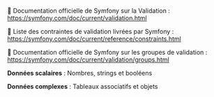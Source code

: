📖 Documentation officielle de Symfony sur la Validation : https://symfony.com/doc/current/validation.html

📖 Liste des contraintes de validation livrées par Symfony : https://symfony.com/doc/current/reference/constraints.html 

📖 Documentation officielle de Symfony sur les groupes de validation : https://symfony.com/doc/current/validation/groups.html


**Données scalaires** : Nombres, strings et booléens 

**Données complexes** : Tableaux associatifs et objets

